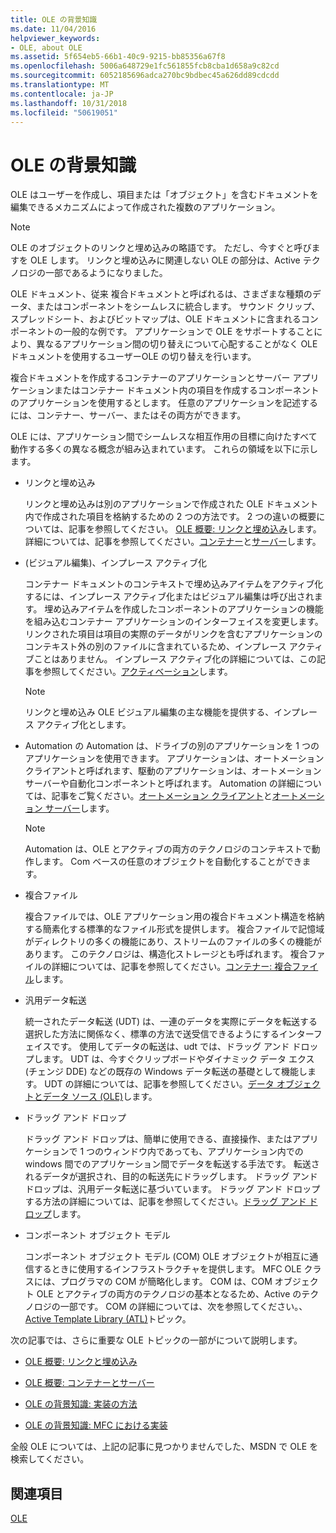 ```yaml
---
title: OLE の背景知識
ms.date: 11/04/2016
helpviewer_keywords:
- OLE, about OLE
ms.assetid: 5f654eb5-66b1-40c9-9215-bb85356a67f8
ms.openlocfilehash: 5006a648729e1fc561855fcb8cba1d658a9c82cd
ms.sourcegitcommit: 6052185696adca270bc9bdbec45a626dd89cdcdd
ms.translationtype: MT
ms.contentlocale: ja-JP
ms.lasthandoff: 10/31/2018
ms.locfileid: "50619051"
---
```

# <a name="ole-background"></a>OLE の背景知識

OLE はユーザーを作成し、項目または「オブジェクト」を含むドキュメントを編集できるメカニズムによって作成された複数のアプリケーション。

> [!NOTE]
>  OLE のオブジェクトのリンクと埋め込みの略語です。 ただし、今すぐと呼びますを OLE します。 リンクと埋め込みに関連しない OLE の部分は、Active テクノロジの一部であるようになりました。

OLE ドキュメント、従来 複合ドキュメントと呼ばれるは、さまざまな種類のデータ、またはコンポーネントをシームレスに統合します。 サウンド クリップ、スプレッドシート、およびビットマップは、OLE ドキュメントに含まれるコンポーネントの一般的な例です。 アプリケーションで OLE をサポートすることにより、異なるアプリケーション間の切り替えについて心配することがなく OLE ドキュメントを使用するユーザーOLE の切り替えを行います。

複合ドキュメントを作成するコンテナーのアプリケーションとサーバー アプリケーションまたはコンテナー ドキュメント内の項目を作成するコンポーネントのアプリケーションを使用するとします。 任意のアプリケーションを記述するには、コンテナー、サーバー、またはその両方ができます。

OLE には、アプリケーション間でシームレスな相互作用の目標に向けたすべて動作する多くの異なる概念が組み込まれています。 これらの領域を以下に示します。

- リンクと埋め込み

   リンクと埋め込みは別のアプリケーションで作成された OLE ドキュメント内で作成された項目を格納するための 2 つの方法です。 2 つの違いの概要については、記事を参照してください。 [OLE 概要: リンクと埋め込み](../mfc/ole-background-linking-and-embedding.md)します。 詳細については、記事を参照してください。[コンテナー](../mfc/containers.md)と[サーバー](../mfc/servers.md)します。

- (ビジュアル編集)、インプレース アクティブ化

   コンテナー ドキュメントのコンテキストで埋め込みアイテムをアクティブ化するには、インプレース アクティブ化またはビジュアル編集は呼び出されます。 埋め込みアイテムを作成したコンポーネントのアプリケーションの機能を組み込むコンテナー アプリケーションのインターフェイスを変更します。 リンクされた項目は項目の実際のデータがリンクを含むアプリケーションのコンテキスト外の別のファイルに含まれているため、インプレース アクティブことはありません。 インプレース アクティブ化の詳細については、この記事を参照してください。[アクティベーション](../mfc/activation-cpp.md)します。

   > [!NOTE]
   > リンクと埋め込み OLE ビジュアル編集の主な機能を提供する、インプレース アクティブ化とします。

- Automation の Automation は、ドライブの別のアプリケーションを 1 つのアプリケーションを使用できます。 アプリケーションは、オートメーション クライアントと呼ばれます、駆動のアプリケーションは、オートメーション サーバーや自動化コンポーネントと呼ばれます。 Automation の詳細については、記事をご覧ください。[オートメーション クライアント](../mfc/automation-clients.md)と[オートメーション サーバー](../mfc/automation-servers.md)します。

   > [!NOTE]
   > Automation は、OLE とアクティブの両方のテクノロジのコンテキストで動作します。 Com ベースの任意のオブジェクトを自動化することができます。

- 複合ファイル

   複合ファイルでは、OLE アプリケーション用の複合ドキュメント構造を格納する簡素化する標準的なファイル形式を提供します。 複合ファイルで記憶域がディレクトリの多くの機能にあり、ストリームのファイルの多くの機能があります。 このテクノロジは、構造化ストレージとも呼ばれます。 複合ファイルの詳細については、記事を参照してください。[コンテナー: 複合ファイル](../mfc/containers-compound-files.md)します。

- 汎用データ転送

   統一されたデータ転送 (UDT) は、一連のデータを実際にデータを転送する選択した方法に関係なく、標準の方法で送受信できるようにするインターフェイスです。 使用してデータの転送は、udt では、ドラッグ アンド ドロップします。 UDT は、今すぐクリップボードやダイナミック データ エクス (チェンジ DDE) などの既存の Windows データ転送の基礎として機能します。 UDT の詳細については、記事を参照してください。[データ オブジェクトとデータ ソース (OLE)](../mfc/data-objects-and-data-sources-ole.md)します。

- ドラッグ アンド ドロップ

   ドラッグ アンド ドロップは、簡単に使用できる、直接操作、またはアプリケーションで 1 つのウィンドウ内であっても、アプリケーション内での windows 間でのアプリケーション間でデータを転送する手法です。 転送されるデータが選択され、目的の転送先にドラッグします。 ドラッグ アンド ドロップは、汎用データ転送に基づいています。 ドラッグ アンド ドロップする方法の詳細については、記事を参照してください。[ドラッグ アンド ドロップ](../mfc/drag-and-drop-ole.md)します。

- コンポーネント オブジェクト モデル

   コンポーネント オブジェクト モデル (COM) OLE オブジェクトが相互に通信するときに使用するインフラストラクチャを提供します。 MFC OLE クラスには、プログラマの COM が簡略化します。 COM は、COM オブジェクト OLE とアクティブの両方のテクノロジの基本となるため、Active のテクノロジの一部です。 COM の詳細については、次を参照してください。、 [Active Template Library (ATL)](../atl/active-template-library-atl-concepts.md)トピック。

次の記事では、さらに重要な OLE トピックの一部がについて説明します。

- [OLE 概要: リンクと埋め込み](../mfc/ole-background-linking-and-embedding.md)

- [OLE 概要: コンテナーとサーバー](../mfc/ole-background-containers-and-servers.md)

- [OLE の背景知識: 実装の方法](../mfc/ole-background-implementation-strategies.md)

- [OLE の背景知識: MFC における実装](../mfc/ole-background-mfc-implementation.md)

全般 OLE については、上記の記事に見つかりませんでした、MSDN で OLE を検索してください。

## <a name="see-also"></a>関連項目

[OLE](../mfc/ole-in-mfc.md)

